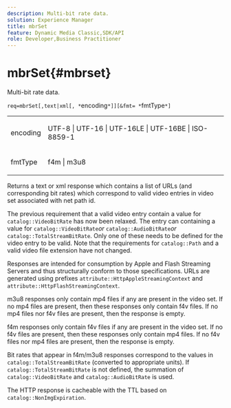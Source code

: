 ```yaml
---
description: Multi-bit rate data.
solution: Experience Manager
title: mbrSet
feature: Dynamic Media Classic,SDK/API
role: Developer,Business Practitioner
---
```


# mbrSet{#mbrset}

Multi-bit rate data.

 `req=mbrSet[,text|xml[, *`encoding`*]][&fmt= *`fmtType`*]`

<table id="simpletable_D2B8704E09B34337870A257CD7CB5C56"> 
 <tr class="strow"> 
  <td class="stentry"> <p><span class="codeph"><span class="varname"> encoding</span></span> </p> </td> 
  <td class="stentry"> <p><span class="codeph"> UTF-8 | UTF-16 | UTF-16LE | UTF-16BE | ISO-8859-1</span> </p></td> 
 </tr> 
 <tr class="strow"> 
  <td class="stentry"> <p><span class="codeph"><span class="varname"> fmtType</span></span> </p></td> 
  <td class="stentry"> <p><span class="codeph"> f4m | m3u8</span> </p></td> 
 </tr> 
</table>

Returns a text or xml response which contains a list of URLs (and corresponding bit rates) which correspond to valid video entries in video set associated with net path id.

The previous requirement that a valid video entry contain a value for `catalog::VideoBitRate` has now been relaxed. The entry can containing a value for `catalog::VideoBitRate`*or* `catalog::AudioBitRate`*or* `catalog::TotalStreamBitRate`. Only one of these needs to be defined for the video entry to be valid. Note that the requirements for `catalog::Path` and a valid video file extension have not changed.

Responses are intended for consumption by Apple and Flash Streaming Servers and thus structurally conform to those specifications. URLs are generated using prefixes `attribute::HttpAppleStreamingContext` and `attribute::HttpFlashStreamingContext`.

m3u8 responses only contain mp4 files if any are present in the video set. If no mp4 files are present, then these responses only contain f4v files. If no mp4 files nor f4v files are present, then the response is empty.

f4m responses only contain f4v files if any are present in the video set. If no f4v files are present, then these responses only contain mp4 files. If no f4v files nor mp4 files are present, then the response is empty.

Bit rates that appear in f4m/m3u8 responses correspond to the values in `catalog::TotalStreamBitRate` (converted to appropriate units). If `catalog::TotalStreamBitRate` is not defined, the summation of `catalog::VideoBitRate` and `catalog::AudioBitRate` is used.

The HTTP response is cacheable with the TTL based on `catalog::NonImgExpiration`. 
